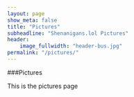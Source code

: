```yaml
---
layout: page
show_meta: false
title: "Pictures"
subheadline: "Shenanigans.lol Pictures"
header:
    image_fullwidth: "header-bus.jpg"
permalink: "/pictures/"
---
```

###Pictures

This is the pictures page
